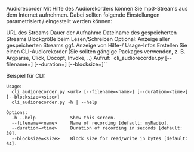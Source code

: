 Audiorecorder
Mit Hilfe des Audiorekorders können Sie mp3-Streams aus dem Internet aufnehmen. Dabei sollten folgende Einstellungen parametrisiert / eingestellt werden können:

URL des Streams
Dauer der Aufnahme
Dateiname des gespeicherten Streams
Blockgröße beim Lesen/Schreiben
Optional: Anzeige aller gespeicherten Streams
ggf. Anzeige von Hilfe-/ Usage-Infos
Erstellen Sie einen CLI-Audiorekorder (Sie sollten gängige Packages verwenden, z. B. Argparse, Click, Docopt, Invoke, ..)
Aufruf:
  `cli_audiorecorder.py <url> [--filename=<name>] [--duration=<time>] [--blocksize=<size>]``

Beispiel für CLI:
```
Usage:
  cli_audiorecorder.py <url> [--filename=<name>] [--duration=<time>] [--blocksize=<size>]
  cli_audiorecorder.py -h | --help

Options:
  -h --help             Show this screen.
  --filename=<name>     Name of recording [default: myRadio].
  --duration=<time>     Duration of recording in seconds [default: 30].
  --blocksize=<size>    Block size for read/write in bytes [default: 64].
```